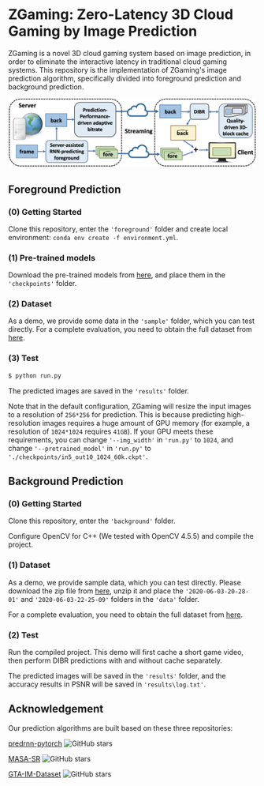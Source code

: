 # ZGaming: Zero-Latency 3D Cloud Gaming by Image Prediction

ZGaming is a novel 3D cloud gaming system based on image prediction, in order to eliminate the interactive
latency in traditional cloud gaming systems. This repository is the implementation of ZGaming's image prediction algorithm, specifically divided into foreground prediction and background prediction.

![teaser1](docs/imgs/main_pic.jpg)

## Foreground Prediction
### (0) Getting Started
Clone this repository, enter the `'foreground'` folder and create local environment: `conda env create -f environment.yml`.
### (1) Pre-trained models
Download the pre-trained models from [here](https://drive.google.com/drive/folders/129ftjmfHjoehxGyi6HLQszVRgVN_WBGV?usp=sharing), and place them in the `'checkpoints'` folder.
### (2) Dataset
As a demo, we provide some data in the `'sample'` folder, which you can test directly. For a complete evaluation, you need to obtain the full dataset from [here](https://github.com/ZheC/GTA-IM-Dataset).
### (3) Test
```bash
$ python run.py
```
The predicted images are saved in the `'results'` folder.

Note that in the default configuration, ZGaming will resize the input images to a resolution of `256*256` for prediction. This is because predicting high-resolution images requires a huge amount of GPU memory (for example, a resolution of `1024*1024` requires `41GB`). If your GPU meets these requirements, you can change `'--img_width'` in `'run.py'` to `1024`, and change `'--pretrained_model'` in `'run.py'` to `'./checkpoints/in5_out10_1024_60k.ckpt'`.

## Background Prediction
### (0) Getting Started
Clone this repository, enter the `'background'` folder.

Configure OpenCV for C++ (We tested with OpenCV 4.5.5) and compile the project.

### (1) Dataset
As a demo, we provide sample data, which you can test directly. Please download the zip file from [here](https://drive.google.com/file/d/19gWhURb2LU7ysBNeMSUeIe1Il6VLXjO7/view?usp=drive_link), unzip it and place the `'2020-06-03-20-28-01'` and `'2020-06-03-22-25-09'` folders in the `'data'` folder.

For a complete evaluation, you need to obtain the full dataset from [here](https://github.com/ZheC/GTA-IM-Dataset).
### (2) Test
Run the compiled project. This demo will first cache a short game video, then perform DIBR predictions with and without cache separately. 

The predicted images will be saved in the `'results'` folder, and the accuracy results in PSNR will be saved in `'results\log.txt'`.

## Acknowledgement
Our prediction algorithms are built based on these three repositories:

[predrnn-pytorch](https://github.com/thuml/predrnn-pytorch) ![GitHub stars](https://img.shields.io/github/stars/thuml/predrnn-pytorch.svg?style=flat&label=Star)

[MASA-SR](https://github.com/dvlab-research/MASA-SR) ![GitHub stars](https://img.shields.io/github/stars/dvlab-research/MASA-SR.svg?style=flat&label=Star)

[GTA-IM-Dataset](https://github.com/ZheC/GTA-IM-Dataset) ![GitHub stars](https://img.shields.io/github/stars/ZheC/GTA-IM-Dataset.svg?style=flat&label=Star)